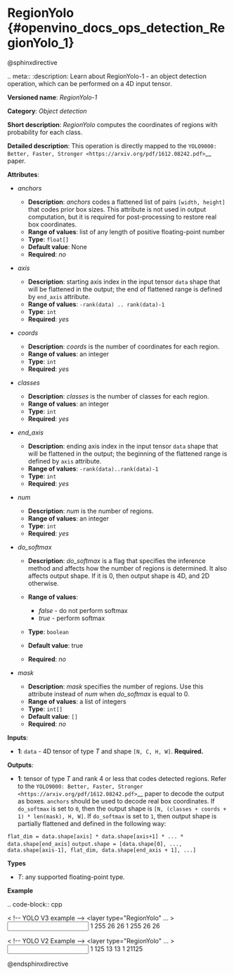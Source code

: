 # RegionYolo {#openvino_docs_ops_detection_RegionYolo_1}

@sphinxdirective

.. meta::
  :description: Learn about RegionYolo-1 - an object detection operation, 
                which can be performed on a 4D input tensor.

**Versioned name**: *RegionYolo-1*

**Category**: *Object detection*

**Short description**: *RegionYolo* computes the coordinates of regions with probability for each class.

**Detailed description**: This operation is directly mapped to the `YOLO9000: Better, Faster, Stronger <https://arxiv.org/pdf/1612.08242.pdf>`__ paper.

**Attributes**:

* *anchors*

  * **Description**: *anchors* codes a flattened list of pairs ``[width, height]`` that codes prior box sizes. This attribute is not used in output computation, but it is required for post-processing to restore real box coordinates.
  * **Range of values**: list of any length of positive floating-point number
  * **Type**: ``float[]``
  * **Default value**: None
  * **Required**: *no*

* *axis*

  * **Description**: starting axis index in the input tensor ``data`` shape that will be flattened in the output; the end of flattened range is defined by ``end_axis`` attribute.
  * **Range of values**: ``-rank(data) .. rank(data)-1``
  * **Type**: ``int``
  * **Required**: *yes*

* *coords*

  * **Description**: *coords* is the number of coordinates for each region.
  * **Range of values**: an integer
  * **Type**: ``int``
  * **Required**: *yes*

* *classes*

  * **Description**: *classes* is the number of classes for each region.
  * **Range of values**: an integer
  * **Type**: ``int``
  * **Required**: *yes*

* *end_axis*

  * **Description**: ending axis index in the input tensor ``data`` shape that will be flattened in the output; the beginning of the flattened range is defined by ``axis`` attribute.
  * **Range of values**: ``-rank(data)..rank(data)-1``
  * **Type**: ``int``
  * **Required**: *yes*

* *num*

  * **Description**: *num* is the number of regions.
  * **Range of values**: an integer
  * **Type**: ``int``
  * **Required**: *yes*

* *do_softmax*

  * **Description**: *do_softmax* is a flag that specifies the inference method and affects how the number of regions is determined. It also affects output shape. If it is 0, then output shape is 4D, and 2D otherwise.
  * **Range of values**:
  
    * *false* - do not perform softmax
    * *true* - perform softmax
  * **Type**: ``boolean``
  * **Default value**: true
  * **Required**: *no*

* *mask*

  * **Description**: *mask* specifies the number of regions. Use this attribute instead of *num* when *do_softmax* is equal to 0.
  * **Range of values**: a list of integers
  * **Type**: ``int[]``
  * **Default value**: ``[]``
  * **Required**: *no*

**Inputs**:

*   **1**: ``data`` - 4D tensor of type *T* and shape ``[N, C, H, W]``. **Required.**

**Outputs**:

*   **1**: tensor of type *T* and rank 4 or less that codes detected regions. Refer to the `YOLO9000: Better, Faster, Stronger <https://arxiv.org/pdf/1612.08242.pdf>`__ paper to decode the output as boxes. ``anchors`` should be used to decode real box coordinates. If ``do_softmax`` is set to ``0``, then the output shape is ``[N, (classes + coords + 1) * len(mask), H, W]``. If ``do_softmax`` is set to ``1``, then output shape is partially flattened and defined in the following way:

``flat_dim = data.shape[axis] * data.shape[axis+1] * ... * data.shape[end_axis]``
``output.shape = [data.shape[0], ..., data.shape[axis-1], flat_dim, data.shape[end_axis + 1], ...]``

**Types**

* *T*: any supported floating-point type.

**Example**

.. code-block:: cpp

  < !-- YOLO V3 example -->
  <layer type="RegionYolo" ... >
      <data anchors="10,14,23,27,37,58,81,82,135,169,344,319" axis="1" classes="80" coords="4" do_softmax="0" end_axis="3" mask="0,1,2" num="6"/>
      <input>
          <port id="0">
              <dim>1</dim>
              <dim>255</dim>
              <dim>26</dim>
              <dim>26</dim>
          </port>
      </input>
      <output>
          <port id="0">
              <dim>1</dim>
              <dim>255</dim>
              <dim>26</dim>
              <dim>26</dim>
          </port>
      </output>
  </layer>

  < !-- YOLO V2 Example -->
  <layer type="RegionYolo" ... >
      <data anchors="1.08,1.19,3.42,4.41,6.63,11.38,9.42,5.11,16.62,10.52" axis="1" classes="20" coords="4" do_softmax="1" end_axis="3" num="5"/>
      <input>
          <port id="0">
              <dim>1</dim>
              <dim>125</dim>
              <dim>13</dim>
              <dim>13</dim>
          </port>
      </input>
      <output>
          <port id="0">
              <dim>1</dim>
              <dim>21125</dim>
          </port>
      </output>
  </layer>

@endsphinxdirective

